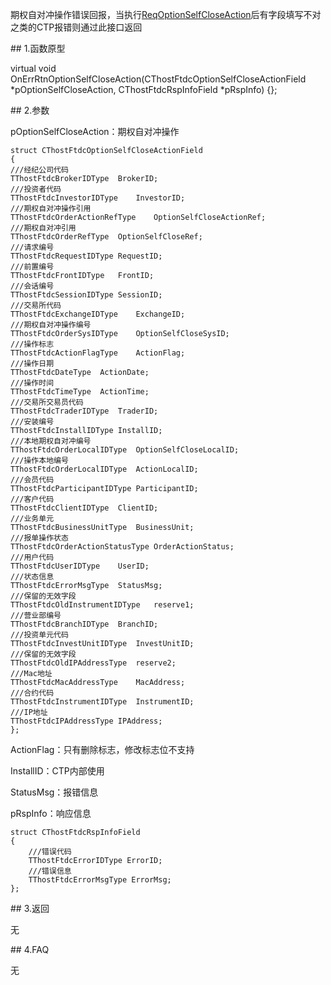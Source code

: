 <p>期权自对冲操作错误回报，当执行<a href="../../CTHOSTFTDCTRADERSPI/REQOPTIONSELFCLOSEACTION/">ReqOptionSelfCloseAction</a>后有字段填写不对之类的CTP报错则通过此接口返回</p>
<span class="anchor" id="aab83965-5a79-44ed-a658-820159b08abd"></span>
## 1.函数原型
<p>virtual void OnErrRtnOptionSelfCloseAction(CThostFtdcOptionSelfCloseActionField *pOptionSelfCloseAction, CThostFtdcRspInfoField *pRspInfo) {};</p>
<span class="anchor" id="018baaa7-1d93-454f-8b9f-f9ec1f147fe7"></span>
## 2.参数
<p>pOptionSelfCloseAction：期权自对冲操作</p>
<pre><code>struct CThostFtdcOptionSelfCloseActionField
{
///经纪公司代码
TThostFtdcBrokerIDType  BrokerID;
///投资者代码
TThostFtdcInvestorIDType    InvestorID;
///期权自对冲操作引用
TThostFtdcOrderActionRefType    OptionSelfCloseActionRef;
///期权自对冲引用
TThostFtdcOrderRefType  OptionSelfCloseRef;
///请求编号
TThostFtdcRequestIDType RequestID;
///前置编号
TThostFtdcFrontIDType   FrontID;
///会话编号
TThostFtdcSessionIDType SessionID;
///交易所代码
TThostFtdcExchangeIDType    ExchangeID;
///期权自对冲操作编号
TThostFtdcOrderSysIDType    OptionSelfCloseSysID;
///操作标志
TThostFtdcActionFlagType    ActionFlag;
///操作日期
TThostFtdcDateType  ActionDate;
///操作时间
TThostFtdcTimeType  ActionTime;
///交易所交易员代码
TThostFtdcTraderIDType  TraderID;
///安装编号
TThostFtdcInstallIDType InstallID;
///本地期权自对冲编号
TThostFtdcOrderLocalIDType  OptionSelfCloseLocalID;
///操作本地编号
TThostFtdcOrderLocalIDType  ActionLocalID;
///会员代码
TThostFtdcParticipantIDType ParticipantID;
///客户代码
TThostFtdcClientIDType  ClientID;
///业务单元
TThostFtdcBusinessUnitType  BusinessUnit;
///报单操作状态
TThostFtdcOrderActionStatusType OrderActionStatus;
///用户代码
TThostFtdcUserIDType    UserID;
///状态信息
TThostFtdcErrorMsgType  StatusMsg;
///保留的无效字段
TThostFtdcOldInstrumentIDType   reserve1;
///营业部编号
TThostFtdcBranchIDType  BranchID;
///投资单元代码
TThostFtdcInvestUnitIDType  InvestUnitID;
///保留的无效字段
TThostFtdcOldIPAddressType  reserve2;
///Mac地址
TThostFtdcMacAddressType    MacAddress;
///合约代码
TThostFtdcInstrumentIDType  InstrumentID;
///IP地址
TThostFtdcIPAddressType IPAddress;
};
</code></pre>
<p>ActionFlag：只有删除标志，修改标志位不支持</p>
<p>InstallID：CTP内部使用</p>
<p>StatusMsg：报错信息</p>
<p>pRspInfo：响应信息</p>
<pre><code>struct CThostFtdcRspInfoField
{
    ///错误代码
    TThostFtdcErrorIDType ErrorID;
    ///错误信息
    TThostFtdcErrorMsgType ErrorMsg;
};
</code></pre>
<span class="anchor" id="a560a543-8788-4f8b-8366-7901089e0d71"></span>
## 3.返回
<p>无</p>
<span class="anchor" id="b4b29b73-2d11-4f49-8311-2d9cafd36399"></span>
## 4.FAQ
<p>无</p>
